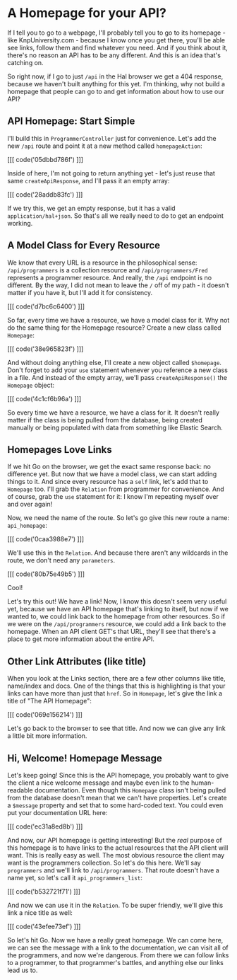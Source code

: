 # A Homepage for your API?

If I tell you to go to a webpage, I'll probably tell you to go to its homepage -
like KnpUniversity.com - because I know once you get there, you'll be able
see links, follow them and find whatever you need. And if you think about
it, there's no reason an API has to be any different. And this is an idea
that's catching on.

So right now, if I go to just `/api` in the Hal browser we get a 404 response,
because we haven't built anything for this yet. I'm thinking, why not build
a homepage that people can go to and get information about how to use our
API?

## API Homepage: Start Simple

I'll build this in `ProgrammerController` just for convenience. Let's add the
new `/api` route and point it at a new method called `homepageAction`:

[[[ code('05dbbd786f') ]]]

Inside of here, I'm not going to return anything yet - let's just reuse that
same `createApiResponse`, and I'll pass it an empty array:

[[[ code('28addb83fc') ]]]

If we try this, we get an empty response, but it has a valid `application/hal+json`.
So that's all we really need to do to get an endpoint working.

## A Model Class for Every Resource

We know that every URL is a resource in the philosophical sense: `/api/programmers`
is a collection resource and `/api/programmers/Fred` represents a programmer
resource. And really, the `/api` endpoint is no different. By the way, I
did not  mean to leave the `/` off of my path - it doesn't matter if you
have it, but I'll add it for consistency.

[[[ code('d7bc6c6400') ]]]

So far, every time we have a resource, we have a model class for it. Why not
do the same thing for the Homepage resource? Create a new class called `Homepage`:

[[[ code('38e965823f') ]]]

And without doing anything else, I'll create a new object called `$homepage`.
Don't forget to add your `use` statement whenever you reference a new
class in a file. And instead of the empty array, we'll pass `createApiResponse()`
the `Homepage` object:

[[[ code('4c1cf6b96a') ]]]

So every time we have a resource, we have a class for it. It doesn't really
matter if the class is being pulled from the database, being created manually
or being populated with data from something like Elastic Search. 

## Homepages Love Links

If we hit Go on the browser, we get the exact same response back: no difference
yet. But now that we have a model class, we can start adding things to it.
And since every resource has a `self` link, let's add that to `Homepage`
too. I'll grab the `Relation` from programmer for convenience. And of course,
grab the `use` statement for it: I know I'm repeating myself over and over
again!

Now, we need the name of the route. So let's go give this new route a name:
`api_homepage`:

[[[ code('0caa3988e7') ]]]

We'll use this in the `Relation`. And because there aren't
any wildcards in the route, we don't need any `parameters`.

[[[ code('80b75e49b5') ]]]

Cool!

Let's try this out! We have a link! Now, I know this doesn't seem very useful
yet, because we have an API homepage that's linking to itself, but now if
we wanted to, we could link back to the homepage from other resources. So
if we were on the `/api/programmers` resource, we could add a link back
to the homepage. When an API client GET's that URL, they'll see that there's
a place to get more information about the entire API.

## Other Link Attributes (like title)

When you look at the Links section, there are a few other columns like title,
name/index and docs. One of the things that this is highlighting is that
your links can have more than just that `href`. So in `Homepage`, let's give
the link a title of "The API Homepage":

[[[ code('069e156214') ]]]

Let's go back to the browser to see that title. And now we can give any link
a little bit more information.

## Hi, Welcome! Homepage Message

Let's keep going! Since this is the API homepage, you probably want to give
the client a nice welcome message and maybe even link to the human-readable
documentation. Even though this `Homepage` class isn't being pulled from the
database doesn't mean that we can't have properties. Let's create a `$message`
property and set that to some hard-coded text. You could even put your documentation
URL here:

[[[ code('ec31a8ed8b') ]]]

And now, our API homepage is getting interesting! But the *real* purpose of
this homepage is to have links to the actual resources that the API client
will want. This is really easy as well. The most obvious resource the client
may want is the programmers collection. So let's do this here. We'll say 
`programmers` and we'll link to `/api/programmers`. That route doesn't have
a name yet, so let's call it `api_programmers_list`:

[[[ code('b532721f71') ]]]

And now we can use it in the `Relation`. To be super friendly, we'll give
this link a nice title as well:

[[[ code('43efee73ef') ]]]

So let's hit Go. Now we have a really great homepage. We can come here, we
can see the message with a link to the documentation, we can visit all of
the programmers, and now we're dangerous. From there we can follow links to
a programmer, to that programmer's battles, and anything else our links
lead us to.
